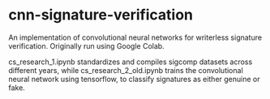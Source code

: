# cnn-signature-verification
An implementation of convolutional neural networks for writerless signature verification. Originally run using Google Colab.

cs_research_1.ipynb standardizes and compiles sigcomp datasets across different years, while cs_research_2_old.ipynb trains the convolutional neural network using tensorflow, to classify signatures as either genuine or fake.
